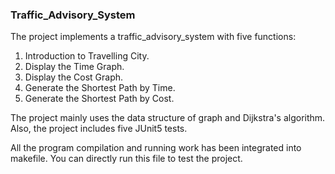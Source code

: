 ### Traffic_Advisory_System 
  
The project implements a traffic_advisory_system with five functions:  
1. Introduction to Travelling City.  
2. Display the Time Graph.  
3. Display the Cost Graph.  
4. Generate the Shortest Path by Time.  
5. Generate the Shortest Path by Cost.  

The project mainly uses the data structure of graph and Dijkstra's algorithm.  
Also, the project includes five JUnit5 tests.  
  
All the program compilation and running work has been integrated into makefile. You can directly run this file to test the project.
